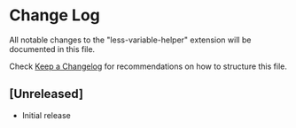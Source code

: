 # Change Log

All notable changes to the "less-variable-helper" extension will be documented in this file.

Check [Keep a Changelog](http://keepachangelog.com/) for recommendations on how to structure this file.

## [Unreleased]

- Initial release